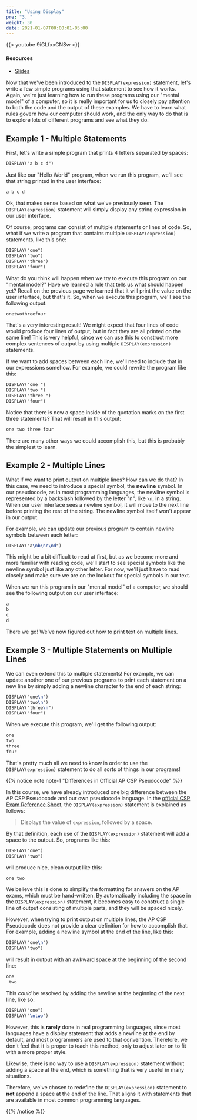 ```yaml
---
title: "Using Display"
pre: "3. "
weight: 30
date: 2021-01-07T00:00:01-05:00
---
```


{{< youtube 9iGLfxxCNSw >}}

#### Resources

* <a href="slides" target="_blank">Slides</a>

Now that we've been introduced to the `DISPLAY(expression)` statement, let's write a few simple programs using that statement to see how it works. Again, we're just learning how to run these programs using our "mental model" of a computer, so it is really important for us to closely pay attention to both the code and the output of these examples. We have to learn what rules govern how our computer should work, and the only way to do that is to explore lots of different programs and see what they do.

## Example 1 - Multiple Statements

First, let's write a simple program that prints 4 letters separated by spaces:

```tex
DISPLAY("a b c d")
```

Just like our "Hello World" program, when we run this program, we'll see that string printed in the user interface:

```tex
a b c d
```

Ok, that makes sense based on what we've previously seen. The `DISPLAY(expression)` statement will simply display any string expression in our user interface.

Of course, programs can consist of multiple statements or lines of code. So, what if we write a program that contains multiple `DISPLAY(expression)` statements, like this one:

```tex
DISPLAY("one")
DISPLAY("two")
DISPLAY("three")
DISPLAY("four")
```

What do you think will happen when we try to execute this program on our "mental model?" Have we learned a rule that tells us what should happen yet? Recall on the previous page we learned that it will print the value on the user interface, but that's it. So, when we execute this program, we'll see the following output:

```tex
onetwothreefour
```

That's a very interesting result! We might expect that four lines of code would produce four lines of output, but in fact they are all printed on the same line! This is very helpful, since we can use this to construct more complex sentences of output by using multiple `DISPLAY(expression)` statements. 

If we want to add spaces between each line, we'll need to include that in our expressions somehow. For example, we could rewrite the program like this:

```tex
DISPLAY("one ")
DISPLAY("two ")
DISPLAY("three ")
DISPLAY("four")
```

Notice that there is now a space inside of the quotation marks on the first three statements? That will result in this output:

```tex
one two three four
```

There are many other ways we could accomplish this, but this is probably the simplest to learn.

## Example 2 - Multiple Lines

What if we want to print output on multiple lines? How can we do that? In this case, we need to introduce a special symbol, the **newline** symbol. In our pseudocode, as in most programming languages, the newline symbol is represented by a backslash followed by the letter "n", like `\n`, in a string. When our user interface sees a newline symbol, it will move to the next line before printing the rest of the string. The newline symbol itself won't appear in our output.

For example, we can update our previous program to contain newline symbols between each letter:

```tex
DISPLAY("a\nb\nc\nd")
```

This might be a bit difficult to read at first, but as we become more and more familiar with reading code, we'll start to see special symbols like the newline symbol just like any other letter. For now, we'll just have to read closely and make sure we are on the lookout for special symbols in our text.

When we run this program in our "mental model" of a computer, we should see the following output on our user interface:

```tex
a
b
c
d
```

There we go! We've now figured out how to print text on multiple lines.

## Example 3 - Multiple Statements on Multiple Lines

We can even extend this to multiple statements! For example, we can update another one of our previous programs to print each statement on a new line by simply adding a newline character to the end of each string:

```tex
DISPLAY("one\n")
DISPLAY("two\n")
DISPLAY("three\n")
DISPLAY("four")
```

When we execute this program, we'll get the following output:

```tex
one
two
three
four
```

That's pretty much all we need to know in order to use the `DISPLAY(expression)` statement to do all sorts of things in our programs!

{{% notice note note-1 "Differences in Official AP CSP Pseudocode" %}}

In this course, we have already introduced one big difference between the AP CSP Pseudocode and our own pseudocode language. In the [official CSP Exam Reference Sheet](https://apcentral.collegeboard.org/pdf/ap-computer-science-principles-exam-reference-sheet.pdf), the `DISPLAY(expression)` statement is explained as follows:

> Displays the value of `expression`, followed by a space.

By that definition, each use of the `DISPLAY(expression)` statement will add a space to the output. So, programs like this:

```tex
DISPLAY("one")
DISPLAY("two")
```

will produce nice, clean output like this:

```tex
one two
```

We believe this is done to simplify the formatting for answers on the AP exams, which must be hand-written. By automatically including the space in the `DISPLAY(expression)` statement, it becomes easy to construct a single line of output consisting of multiple parts, and they will be spaced nicely.

However, when trying to print output on multiple lines, the AP CSP Pseudocode does not provide a clear definition for how to accomplish that. For example, adding a newline symbol at the end of the line, like this:

```tex
DISPLAY("one\n")
DISPLAY("two")
```

will result in output with an awkward space at the beginning of the second line:

```tex
one
 two
```

This _could_ be resolved by adding the newline at the beginning of the next line, like so:

```tex
DISPLAY("one")
DISPLAY("\ntwo")
```

However, this is **rarely** done in real programming languages, since most languages have a display statement that adds a newline at the end by default, and most programmers are used to that convention. Therefore, we don't feel that it is proper to teach this method, only to adjust later on to fit with a more proper style. 

Likewise, there is no way to use a `DISPLAY(expression)` statement without adding a space at the end, which is something that is very useful in many situations.

Therefore, we've chosen to redefine the `DISPLAY(expression)` statement to **not** append a space at the end of the line. That aligns it with statements that are available in most common programming languages. 

{{% /notice %}}